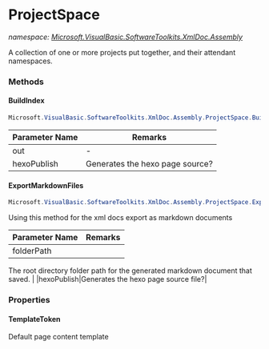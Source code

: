 ﻿# ProjectSpace
_namespace: <a href="#" onClick="load('/docs/Microsoft.VisualBasic.SoftwareToolkits.XmlDoc.Assembly/index.md')">Microsoft.VisualBasic.SoftwareToolkits.XmlDoc.Assembly</a>_

A collection of one or more projects put together, and their attendant namespaces.



### Methods

#### BuildIndex
```csharp
Microsoft.VisualBasic.SoftwareToolkits.XmlDoc.Assembly.ProjectSpace.BuildIndex(System.String,System.Boolean)
```


|Parameter Name|Remarks|
|--------------|-------|
|out|-|
|hexoPublish|Generates the hexo page source?|


#### ExportMarkdownFiles
```csharp
Microsoft.VisualBasic.SoftwareToolkits.XmlDoc.Assembly.ProjectSpace.ExportMarkdownFiles(System.String,System.Boolean)
```
Using this method for the xml docs export as markdown documents

|Parameter Name|Remarks|
|--------------|-------|
|folderPath|
 The root directory folder path for the generated markdown document that saved.
 |
|hexoPublish|Generates the hexo page source file?|



### Properties

#### TemplateToken
Default page content template
